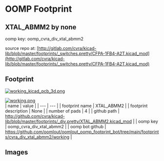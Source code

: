 # OOMP Footprint  
## XTAL_ABMM2  by none  
  
oomp key: oomp_cvra_div_xtal_abmm2  
  
source repo at: [http://gitlab.com/cvra/kicad-lib/blob/master/footprints/_switches.pretty/CFPA-1FB4-A2T.kicad_mod](http://gitlab.com/cvra/kicad-lib/blob/master/footprints/_switches.pretty/CFPA-1FB4-A2T.kicad_mod)  
## Footprint  
  
[![working_kicad_pcb_3d.png](working_kicad_pcb_3d_600.png)](working_kicad_pcb_3d.png)  
  
[![working.png](working_600.png)](working.png)  
| name | value | 
| --- | --- | 
| footprint name | XTAL_ABMM2 | 
| footprint description | None | 
| number of pads | 4 | 
| github path | http://github.com/cvra/kicad-lib/blob/master/footprints/_div.pretty/XTAL_ABMM2.kicad_mod | 
| oomp key | oomp_cvra_div_xtal_abmm2 | 
| oomp bot github | https://github.com/oomlout/oomlout_oomp_footprint_bot/tree/main/footprints/cvra_div_xtal_abmm2/working | 
## Images  
